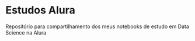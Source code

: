 # Estudos Alura
Repositório para compartilhamento dos meus notebooks de estudo em Data Science na Alura
